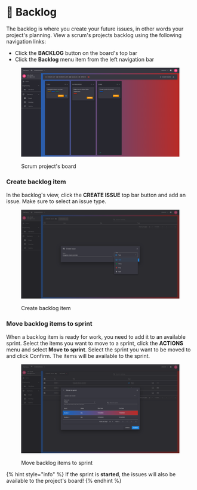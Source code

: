 # 📝 Backlog

The backlog is where you create your future issues, in other words your project's planning. View a scrum's projects backlog using the following navigation links:

* Click the **BACKLOG** button on the board's top bar
* Click the **Backlog** menu item from the left navigation bar

<figure><img src="../../.gitbook/assets/scrum-board (1).png" alt=""><figcaption><p>Scrum project's board</p></figcaption></figure>

### Create backlog item

In the backlog's view, click the **CREATE ISSUE** top bar button and add an issue. Make sure to select an issue type.

<figure><img src="../../.gitbook/assets/backlog-create-issue (1).png" alt=""><figcaption><p>Create backlog item</p></figcaption></figure>

### Move backlog items to sprint

When a backlog item is ready for work, you need to add it to an available sprint. Select the items you want to move to a sprint, click the **ACTIONS** menu and select **Move to sprint**. Select the sprint you want to be moved to and click Confirm. The items will be available to the sprint.

<figure><img src="../../.gitbook/assets/backlog-move-items-to-sprint (1).png" alt=""><figcaption><p>Move backlog items to sprint</p></figcaption></figure>

{% hint style="info" %}
If the sprint is **started**, the issues will also be available to the project's board!
{% endhint %}
